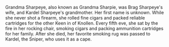 Grandma Sharpeye, also known as Grandma Sharpie, was Brag Sharpeye's wife, and Kardel Sharpeye's grandmother. Her first name is unknown.
While she never shot a firearm, she rolled fine cigars and packed reliable cartridges for the other Keen in of Knollen. Every fifth eve, she sat by the fire in her rocking chair, smoking cigars and packing ammunition cartridges for her family. After she died, her favorite smoking rug was passed to Kardel, the  Sniper, who uses it as a cape.
